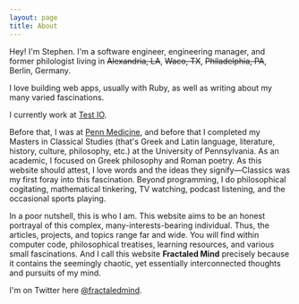 ```yaml
---
layout: page
title: About
---
```


Hey! I'm Stephen. I'm a software engineer, engineering manager, and former philologist living in <s>Alexandria, LA</s>, <s>Waco, TX</s>, <s>Philadelphia, PA</s>, Berlin, Germany.

I love building web apps, usually with Ruby, as well as writing about my many varied fascinations.

I currently work at <a href="https://test.io">Test IO</a>.

Before that, I was at <a href="https://www.med.upenn.edu/dart/">Penn Medicine</a>, and before that I completed my Masters in Classical Studies (that's Greek and Latin language, literature, history, culture, philosophy, etc.) at the University of Pennsylvania. As an academic, I focused on Greek philosophy and Roman poetry. As this website should attest, I love words and the ideas they signify&mdash;Classics was my first foray into this fascination. Beyond programming, I do philosophical cogitating, mathematical tinkering, TV watching, podcast listening, and the occasional sports playing.

In a poor nutshell, this is who I am. This website aims to be an honest portrayal of this complex, many-interests-bearing individual. Thus, the articles, projects, and topics range far and wide. You will find within computer code, philosophical treatises, learning resources, and various small fascinations. And I call this website <strong>Fractaled Mind</strong> precisely because it contains the seemingly chaotic, yet essentially interconnected thoughts and pursuits of my mind.

I'm on Twitter here <a href="http://twitter.com/fractaledmind?ref=fractaledmind.github.io">@fractaledmind</a>.
